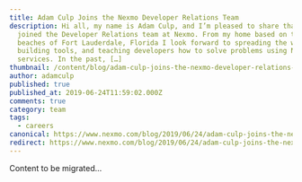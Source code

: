 ```yaml
---
title: Adam Culp Joins the Nexmo Developer Relations Team
description: Hi all, my name is Adam Culp, and I’m pleased to share that I have
  joined the Developer Relations team at Nexmo. From my home based on the
  beaches of Fort Lauderdale, Florida I look forward to spreading the word,
  building tools, and teaching developers how to solve problems using Nexmo
  services. In the past, […]
thumbnail: /content/blog/adam-culp-joins-the-nexmo-developer-relations-team-dr/lance-asper-1200x675.jpg
author: adamculp
published: true
published_at: 2019-06-24T11:59:02.000Z
comments: true
category: team
tags:
  - careers
canonical: https://www.nexmo.com/blog/2019/06/24/adam-culp-joins-the-nexmo-developer-relations-team-dr
redirect: https://www.nexmo.com/blog/2019/06/24/adam-culp-joins-the-nexmo-developer-relations-team-dr
---
```


Content to be migrated...
